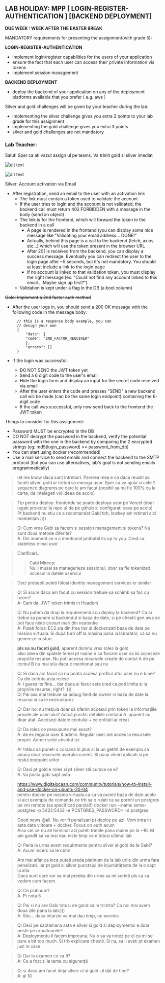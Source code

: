 ## LAB HOLIDAY: MPP [ LOGIN-REGISTER-AUTHENTICATION ] [BACKEND DEPLOYMENT]

**DUE WEEK : WEEK AFTER THE EASTER BREAK**

MANDATORY requirements for presenting the assignment(with
grade 5):

**LOGIN-REGISTER-AUTHENTICATION**

- implement login/register capabilities for the users of your
  application
- ensure the fact that each user can access their private
  information via tokens
- implement session management

**BACKEND DEPLOYMENT**

- deploy the backend of your application on any of the
  deployment platforms available that you prefer ( e.g. aws )

Silver and gold challenges will be given by your teacher during
the lab:

- implementing the silver challenge gives you extra 2
  points to your lab grade for this assignment
- implementing the gold challenge gives you extra 3
  points
- silver and gold challenges are not mandatory

### Lab Teacher:

Salut! Sper ca ati vazut assign ul pe teams. Va trimit gold si silver imediat

![alt text](a4-p1.jpg)

![alt text](a4-p2.jpg)

Silver: Account activation via Email

- After registration, send an email to the user with an activation link
  - The link must contain a token used to validate the account
  - If the user tries to login and the account is not validated, the backend call must return 403 FORBIDDEN with a message in the body (send an object)
  - The link is for the frontend, which will forward the token to the backend in a call
    - A page is rendered in the frontend (you can display some nice message like "Validating your email address… DONE!"
    - Actually, behind this page is a call to the backend (fetch, axios etc…) which will use the token present in the browser URL
    - After 201 is received from the backend, you can display a success message. Eventually you can redirect the user to the login page after ~5 seconds, but it's not mandatory. You should at least include a link to the login page
    - If no account is linked to that validation token, you must display the right message (ex: "Could not find any account linked to this email… Maybe sign up first?")
  - Validation is kept under a flag in the DB (a bool column)

<s>Gold: Implement a 2nd factor auth method</s>

- After the user logs in, you should send a 200 OK message with the following code in the message body:

        // this is a response body example, you can
        // design your own
        {
            "data": {
            "code": "2ND_FACTOR_REQUIRED"
            },
            "errors": []
        }

- If the login was successful:
  - DO NOT SEND the JWT token yet
  - Send a 6 digit code to the user's email
  - Hide the login form and display an input for the secret code received via email
  - After the user enters the code and presses "SEND" a new backend call will be made (can be the same login endpoint) containing the 6-digit code
  - If the call was successful, only now send back to the frontend the JWT token

Things to consider for this assignment:

- Password MUST be encrypted in the DB
- DO NOT decrypt the password in the backend, verify the potential password with the one in the backend by comparing the 2 encrypted strings (eg: md5(login_password) == password_from_db)
- You can start using docker (recommended)
- Use a mail service to send emails and connect the backend to the SMTP protocol (but you can use alternatives, lab's goal is not sending emails programmatically)

> let me know daca sunt intrebari. Parerea mea e ca daca reusiti sa faceti silver, gold ar trebui sa mearga usor. Sper ca va ajuta si cele 2 sequence diagrams pe care le am facut (posibil sa nu fie 100% ca la carte, da intelegeti voi ideea de acolo)

> Tip pentru deploy: frontendu se poate deploya usor pe Vercel (doar legati proiectul la repo ul de pe github si configurati ceva pe acolo)  
> Pt backend nu stiu ce a recomandat Gabi tbh, lowkey am retineri aici momentan :)))

> Q: Cum vrea Gabi sa facem si session management si tokens? Nu sunt doua metode diferite?  
> A: Din moment ce n a mentionat probabil its up to you. Cred ca stateless e mai usor

> Clarificari…
>
> > Gabi Mircea:  
> > Nu ii musai sa managerieze sessionul, doar sa fie tokenized accesul la datele userului

> Deci probabil puteti folosi identity management services or similar

> Q: Si acum daca am facut cu session trebuie sa schimb sa fac cu token?  
> A: Cam da. JWT token trimis in Headers

> Q: Nu putem da drop la requirementul cu deploy la backend? Ca ar trebui sa punem si backendul si baza de date, si pe chestii gen aws se pot face niste costuri mari din neatentie  
> A: Puteti folosi EC2 ala din free tier si dockerizati baza de date pe masina virtuala. Si dupa turn off la masina pana la laborator, ca sa nu genereze costuri

> **pls sa nu faceti gold**, aparent domnu vrea roles la gold  
> also ideea din spatele temei pt maine e ca fiecare user sa isi acceseze propriile resurse. Nu poti accesa resursele create de contul A de pe contul B
> nu mai stiu daca e mentionat sau nu

> Q: Si daca am facut sa nu poata accesa profilul altui user nu e bine? Ca din cerinta asta reiese  
> A: i guess its fine... dar daca ai facut asta cred ca poti limita si la propriile resurse, right? :)))  
> Q: Pai asa mai trebuie sa adaug field de owner in baza de date la resurse si sa le restructurez

> Q: Dar noi nu trebuia doar să oferim accesul prin token la informațiile private ale user-ului? Adică practic detaliile contului
> A: aparent nu doar atat. Accesezi datele contului + ce entitati ai creat

> Q: Da roles ce presupune mai exact?  
> A: de ex regular user & admin. Regular user are acces la resursele proprii. Admin vede absolut tot

> Ar trebui sa puneti o coloana in plus si la un getAll de exemplu sa aduca doar resursele userului curent. Si pana vineri aplicati si pe restul endpoint urilor

> Q: Deci pt gold e roles si pt silver stii cumva ce e?  
> A: Va posta gabi sapt asta

> https://www.digitalocean.com/community/tutorials/how-to-install-and-use-docker-on-ubuntu-20-04  
> pentru docker pe masina virtuala ca sa va puneti baza de date acolo
> si aici exemplu de comanda ce trb sa o rulati ca sa porniti un postgres pe vm remote (sa specificati parola!!)
> docker run --name some-postgres -p 5432:5432 -e POSTGRES_PASSWORD=<PAROLA> -d postgres

> Good news @all. Nu vor fi penalizari pt deploy pe azi. Vom intra in asta data viitoare + docker. Focus on auth acum  
> Also cei ce nu ati terminat azi puteti trimite pana maine pe la ~16. M am gandit sa va mai dau niste timp ca e totusi ultimul lab

> Q: Pana la urma avem requirments pentru silver si gold de la Gabi?  
> A: Acum incerc sa le obtin

> Am mai aflat ca inca puteti preda platinum de la lab urile din urma fara penalizari. Iar pt gold si silver punctajul de înjumătățește de la o sapt la alta  
> Daca sunt care vor sa mai predea din urma sa mi scrieti pls ca sa vedem cum facem

> Q: Ce platinum?  
> A: Pt nota 5

> Q: Pai si nu are Gabi totusi de gand sa le trimita? Ca noi mai avem doua zile pana la lab:)))  
> A: Stiu… daca intarzie va mai dau timp, no worries

> Q: Deci pe saptamana asta e silver si gold si deploymentul e doar peste pe urmatoarele?  
> A: Deploymentu il facem impreuna. Nu o sa va notez pe el ca mi se pare a bit too much. Si trb explicate chestii. Si na, sa il aveti pt examen just in case

> Q: Dar la examen ce va fi?  
> A: Ce a fost si la teme cu siguranță

> Q: si daca am facut deja silver-ul si gold-ul dat de tine?  
> A: ai 10
